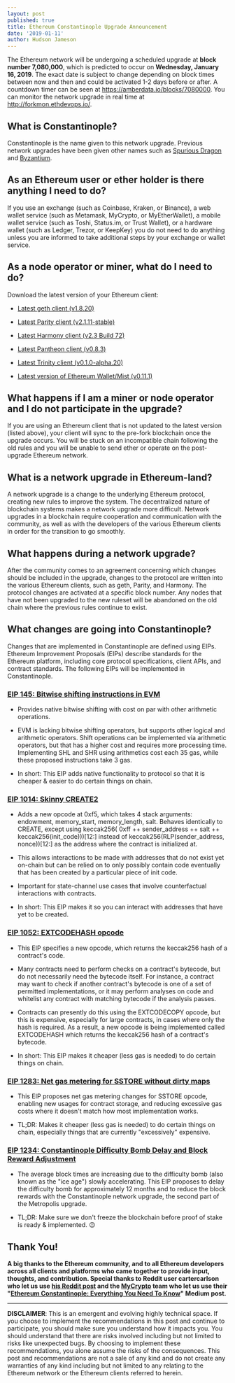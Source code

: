 ```yaml
---
layout: post
published: true
title: Ethereum Constantinople Upgrade Announcement
date: '2019-01-11'
author: Hudson Jameson
---
```


The Ethereum network will be undergoing a scheduled upgrade at **block number 7,080,000**, which is predicted to occur on **Wednesday, January 16, 2019**. The exact date is subject to change depending on block times between now and then and could be activated 1-2 days before or after. A countdown timer can be seen at <https://amberdata.io/blocks/7080000>. You can monitor the network upgrade in real time at <http://forkmon.ethdevops.io/>.

What is Constantinople?
-----------------------

Constantinople is the name given to this network upgrade. Previous network upgrades have been given other names such as [Spurious Dragon](https://blog.ethereum.org/2016/11/18/hard-fork-no-4-spurious-dragon/) and [Byzantium](https://blog.ethereum.org/2017/10/12/byzantium-hf-announcement/).

As an Ethereum user or ether holder is there anything I need to do?
-------------------------------------------------------------------

If you use an exchange (such as Coinbase, Kraken, or Binance), a web wallet service (such as Metamask, MyCrypto, or MyEtherWallet), a mobile wallet service (such as Toshi, Status.im, or Trust Wallet), or a hardware wallet (such as Ledger, Trezor, or KeepKey) you do not need to do anything unless you are informed to take additional steps by your exchange or wallet service.

As a node operator or miner, what do I need to do?
--------------------------------------------------

Download the latest version of your Ethereum client:

-   [Latest geth client (v1.8.20)](https://github.com/ethereum/go-ethereum/releases/tag/v1.8.20)

-   [Latest Parity client (v2.1.11-stable)](https://github.com/paritytech/parity-ethereum/releases/tag/v2.1.11)

-   [Latest Harmony client (v2.3 Build 72)](https://github.com/ether-camp/ethereum-harmony/releases/tag/v2.3b72)

-   [Latest Pantheon client (v0.8.3)](https://github.com/PegaSysEng/pantheon/releases/tag/0.8.3)

-   [Latest Trinity client (v0.1.0-alpha.20)](https://github.com/ethereum/py-evm/releases/tag/trinity-v0.1.0-alpha.20)

-   [Latest version of Ethereum Wallet/Mist (v0.11.1)](https://github.com/ethereum/mist/releases/tag/v0.11.1)

What happens if I am a miner or node operator and I do not participate in the upgrade?
--------------------------------------------------------------------------------------

If you are using an Ethereum client that is not updated to the latest version (listed above), your client will sync to the pre-fork blockchain once the upgrade occurs. You will be stuck on an incompatible chain following the old rules and you will be unable to send ether or operate on the post-upgrade Ethereum network.

What is a network upgrade in Ethereum-land?
-------------------------------------------

A network upgrade is a change to the underlying Ethereum protocol, creating new rules to improve the system. The decentralized nature of blockchain systems makes a network upgrade more difficult. Network upgrades in a blockchain require cooperation and communication with the community, as well as with the developers of the various Ethereum clients in order for the transition to go smoothly.

What happens during a network upgrade?
--------------------------------------

After the community comes to an agreement concerning which changes should be included in the upgrade, changes to the protocol are written into the various Ethereum clients, such as geth, Parity, and Harmony. The protocol changes are activated at a specific block number. Any nodes that have not been upgraded to the new ruleset will be abandoned on the old chain where the previous rules continue to exist.

What changes are going into Constantinople?
-------------------------------------------

Changes that are implemented in Constantinople are defined using EIPs. Ethereum Improvement Proposals (EIPs) describe standards for the Ethereum platform, including core protocol specifications, client APIs, and contract standards. The following EIPs will be implemented in Constantinople.

### [EIP 145: Bitwise shifting instructions in EVM](https://eips.ethereum.org/EIPS/eip-145)

-   Provides native bitwise shifting with cost on par with other arithmetic operations.

-   EVM is lacking bitwise shifting operators, but supports other logical and arithmetic operators. Shift operations can be implemented via arithmetic operators, but that has a higher cost and requires more processing time. Implementing SHL and SHR using arithmetics cost each 35 gas, while these proposed instructions take 3 gas.

-   In short: This EIP adds native functionality to protocol so that it is cheaper & easier to do certain things on chain.

### [EIP 1014: Skinny CREATE2](https://eips.ethereum.org/EIPS/eip-1014)

-   Adds a new opcode at 0xf5, which takes 4 stack arguments: endowment, memory_start, memory_length, salt. Behaves identically to CREATE, except using keccak256( 0xff ++ sender_address ++ salt ++ keccak256(init_code)))[12:] instead of keccak256(RLP(sender_address, nonce))[12:] as the address where the contract is initialized at.

-   This allows interactions to be made with addresses that do not exist yet on-chain but can be relied on to only possibly contain code eventually that has been created by a particular piece of init code.

-   Important for state-channel use cases that involve counterfactual interactions with contracts.

-   In short: This EIP makes it so you can interact with addresses that have yet to be created.

### [EIP 1052: EXTCODEHASH opcode](https://eips.ethereum.org/EIPS/eip-1052)

-   This EIP specifies a new opcode, which returns the keccak256 hash of a contract's code.

-   Many contracts need to perform checks on a contract's bytecode, but do not necessarily need the bytecode itself. For instance, a contract may want to check if another contract's bytecode is one of a set of permitted implementations, or it may perform analyses on code and whitelist any contract with matching bytecode if the analysis passes.

-   Contracts can presently do this using the EXTCODECOPY opcode, but this is expensive, especially for large contracts, in cases where only the hash is required. As a result, a new opcode is being implemented called EXTCODEHASH which returns the keccak256 hash of a contract's bytecode.

-   In short: This EIP makes it cheaper (less gas is needed) to do certain things on chain.

### [EIP 1283: Net gas metering for SSTORE without dirty maps](https://eips.ethereum.org/EIPS/eip-1283)

-   This EIP proposes net gas metering changes for SSTORE opcode, enabling new usages for contract storage, and reducing excessive gas costs where it doesn't match how most implementation works.

-   TL;DR: Makes it cheaper (less gas is needed) to do certain things on chain, especially things that are currently "excessively" expensive.

### [EIP 1234: Constantinople Difficulty Bomb Delay and Block Reward Adjustment](https://eips.ethereum.org/EIPS/eip-1234)

-   The average block times are increasing due to the difficulty bomb (also known as the "ice age") slowly accelerating. This EIP proposes to delay the difficulty bomb for approximately 12 months and to reduce the block rewards with the Constantinople network upgrade, the second part of the Metropolis upgrade.

-   TL;DR: Make sure we don't freeze the blockchain before proof of stake is ready & implemented. 😉

Thank You!
----------

**A big thanks to the Ethereum community, and to all Ethereum developers across all clients and platforms who came together to provide input, thoughts, and contribution. Special thanks to Reddit user cartercarlson who let us use [his Reddit post](https://old.reddit.com/r/ethereum/comments/abv70c/heres_a_summary_of_the_constantinople_update/) and the [MyCrypto](https://mycrypto.com) team who let us use their "[Ethereum Constantinople: Everything You Need To Know](https://link.medium.com/MLw7MrPknT)" Medium post.**

----------------------------------------------------

**DISCLAIMER**: This is an emergent and evolving highly technical space. If you choose to implement the recommendations in this post and continue to participate, you should make sure you understand how it impacts you. You should understand that there are risks involved including but not limited to risks like unexpected bugs. By choosing to implement these recommendations, you alone assume the risks of the consequences. This post and recommendations are not a sale of any kind and do not create any warranties of any kind including but not limited to any relating to the Ethereum network or the Ethereum clients referred to herein.
